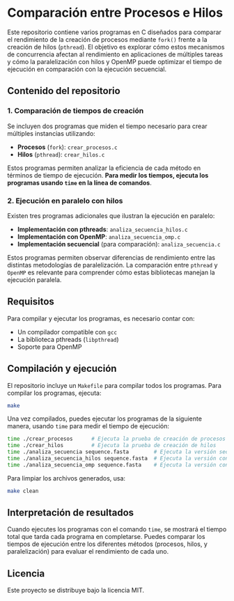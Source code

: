 
# Comparación entre Procesos e Hilos

Este repositorio contiene varios programas en C diseñados para comparar el rendimiento de la creación de procesos mediante `fork()` frente a la creación de hilos (`pthread`). El objetivo es explorar cómo estos mecanismos de concurrencia afectan al rendimiento en aplicaciones de múltiples tareas y cómo la paralelización con hilos y OpenMP puede optimizar el tiempo de ejecución en comparación con la ejecución secuencial.

## Contenido del repositorio

### 1. Comparación de tiempos de creación
Se incluyen dos programas que miden el tiempo necesario para crear múltiples instancias utilizando:
- **Procesos** (`fork`): `crear_procesos.c`
- **Hilos** (`pthread`): `crear_hilos.c`

Estos programas permiten analizar la eficiencia de cada método en términos de tiempo de ejecución. **Para medir los tiempos, ejecuta los programas usando `time` en la línea de comandos**.

### 2. Ejecución en paralelo con hilos
Existen tres programas adicionales que ilustran la ejecución en paralelo:
- **Implementación con pthreads**: `analiza_secuencia_hilos.c`
- **Implementación con OpenMP**: `analiza_secuencia_omp.c`
- **Implementación secuencial** (para comparación): `analiza_secuencia.c`

Estos programas permiten observar diferencias de rendimiento entre las distintas metodologías de paralelización. La comparación entre `pthread` y `OpenMP` es relevante para comprender cómo estas bibliotecas manejan la ejecución paralela.

## Requisitos

Para compilar y ejecutar los programas, es necesario contar con:
- Un compilador compatible con `gcc`
- La biblioteca pthreads (`libpthread`)
- Soporte para OpenMP

## Compilación y ejecución

El repositorio incluye un `Makefile` para compilar todos los programas. Para compilar los programas, ejecuta:

```bash
make
```

Una vez compilados, puedes ejecutar los programas de la siguiente manera, usando `time` para medir el tiempo de ejecución:

```bash
time ./crear_procesos      # Ejecuta la prueba de creación de procesos
time ./crear_hilos         # Ejecuta la prueba de creación de hilos
time ./analiza_secuencia sequence.fasta        # Ejecuta la versión secuencial
time ./analiza_secuencia_hilos sequence.fasta  # Ejecuta la versión con hilos (pthread)
time ./analiza_secuencia_omp sequence.fasta    # Ejecuta la versión con OpenMP
```

Para limpiar los archivos generados, usa:

```bash
make clean
```

## Interpretación de resultados

Cuando ejecutes los programas con el comando `time`, se mostrará el tiempo total que tarda cada programa en completarse. Puedes comparar los tiempos de ejecución entre los diferentes métodos (procesos, hilos, y paralelización) para evaluar el rendimiento de cada uno.


## Licencia

Este proyecto se distribuye bajo la licencia MIT.
